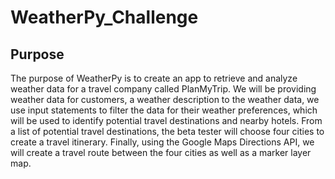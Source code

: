 # WeatherPy_Challenge

## Purpose
The purpose of WeatherPy is to create an app to retrieve and analyze weather data for a travel company called PlanMyTrip. We will be providing weather data for customers, a weather description to the weather data, we use input statements to filter the data for their weather preferences, which will be used to identify potential travel destinations and nearby hotels. From a list of potential travel destinations, the beta tester will choose four cities to create a travel itinerary. Finally, using the Google Maps Directions API, we will create a travel route between the four cities as well as a marker layer map.
